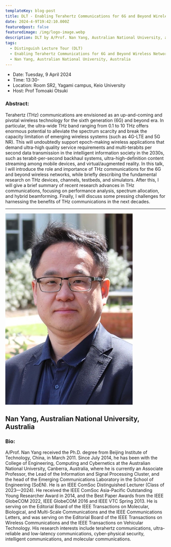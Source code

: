```yaml
---
templateKey: blog-post
title: DLT - Enabling Terahertz Communications for 6G and Beyond Wireless Networks
date: 2024-4-9T19:42:10.000Z
featuredpost: false
featuredimage: /img/logo-image.webp
description: DLT by A/Prof. Nan Yang, Australian National University, at Keio University.
tags:
  - Distinguish Lecture Tour (DLT)
  - Enabling Terahertz Communications for 6G and Beyond Wireless Networks
  - Nan Yang, Australian National University, Australia
---
```


- Date: Tuesday, 9 April 2024
- Time: 13:30-
- Location: Room SR2, Yagami campus, Keio University
- Host: Prof Tomoaki Otsuki

### Abstract:

Terahertz (THz) communications are envisioned as an up-and-coming and pivotal wireless technology for the sixth generation (6G) and beyond era. In particular, the ultra-wide THz band ranging from 0.1 to 10 THz offers enormous potential to alleviate the spectrum scarcity and break the capacity limitation of emerging wireless systems (such as 4G-LTE and 5G NR). This will undoubtedly support epoch-making wireless applications that demand ultra-high quality service requirements and multi-terabits per second data transmission in the intelligent information society in the 2030s, such as terabit-per-second backhaul systems, ultra-high-definition content streaming among mobile devices, and virtual/augmented reality. In this talk, I will introduce the role and importance of THz communications for the 6G and beyond wireless networks, while briefly describing the fundamental research on THz devices, channels, testbeds, and simulators. After this, I will give a brief summary of recent research advances in THz communications, focusing on performance analysis, spectrum allocation, and hybrid beamforming. Finally, I will discuss some pressing challenges for harnessing the benefits of THz communications in the next decades.

---

![Nan Yang](Nan-Yang-400x600.jpg)

## Nan Yang, Australian National University, Australia

### Bio:

A/Prof. Nan Yang received the Ph.D. degree from Beijing Institute of Technology, China, in March 2011. Since July 2014, he has been with the College of Engineering, Computing and Cybernetics at the Australian National University, Canberra, Australia, where he is currently an Associate Professor, the Lead of the Information and Signal Processing Cluster, and the head of the Emerging Communications Laboratory in the School of Engineering (SoEN). He is an IEEE ComSoc Distinguished Lecturer (Class of 2023—2024). He received the IEEE ComSoc Asia-Pacific Outstanding Young Researcher Award in 2014, and the Best Paper Awards from the IEEE GlobeCOM 2022, IEEE GlobeCOM 2016 and IEEE VTC Spring 2013. He is serving on the Editorial Board of the IEEE Transactions on Molecular, Biological, and Multi-Scale Communications and the IEEE Communications Letters, and was serving on the Editorial Board of the IEEE Transactions on Wireless Communications and the IEEE Transactions on Vehicular Technology. His research interests include terahertz communications, ultra-reliable and low-latency communications, cyber-physical security, intelligent communications, and molecular communications.
